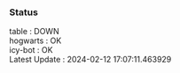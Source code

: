 ### Status


table : DOWN  
hogwarts : OK  
icy-bot : OK  
Latest Update : 2024-02-12 17:07:11.463929
